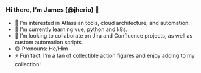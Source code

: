 ### Hi there, I’m James (@jherio) 👋

- 👀 I’m interested in Atlassian tools, cloud architecture, and automation.
- 🌱 I’m currently learning vue, python and k8s.
- 💞️ I’m looking to collaborate on Jira and Confluence projects, as well as custom automation scripts.
- 😄 Pronouns: He/Him
- ⚡ Fun fact: I’m a fan of collectible action figures and enjoy adding to my collection!

<!---
jherio/jherio is a ✨ special ✨ repository because its `README.md` (this file) appears on your GitHub profile.
You can click the Preview link to take a look at your changes.
--->
